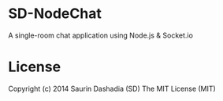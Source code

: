 SD-NodeChat
===========
A single-room chat application using Node.js & Socket.io


License
=======
Copyright (c) 2014 Saurin Dashadia (SD)
The MIT License (MIT)
